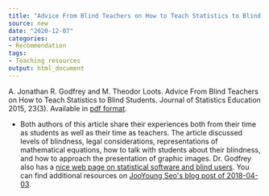 ```yaml
---
title: "Advice From Blind Teachers on How to Teach Statistics to Blind Students"
source: new
date: "2020-12-07"
categories:
- Recommendation
tags:
- Teaching resources
output: html_document
---
```


A. Jonathan R. Godfrey and M. Theodor Loots. Advice From Blind Teachers on How to Teach Statistics to Blind Students. Journal of Statistics Education 2015, 23(3). Available in [pdf format](http://jse.amstat.org/v23n3/godfrey.pdf).

<!---More--->

+ Both authors of this article share their experiences both from their time as students as well as their time as teachers. The article discussed levels of blindness, legal considerations, representations of mathematical equations, how to talk with students about their blindness, and how to approach the presentation of graphic images. Dr. Godfrey also has a [nice web page on statistical software and blind users](https://r-resources.massey.ac.nz/StatSoftware/). You can find additional resources on [JooYoung Seo's blog post of 2018-04-03](https://jooyoungseo.com/post/initial-post/).
